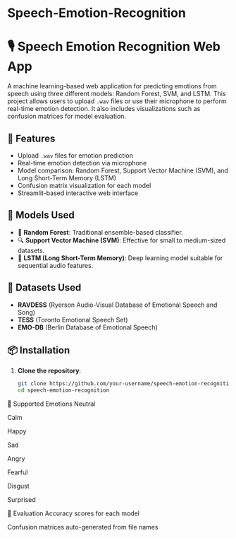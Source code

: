 # Speech-Emotion-Recognition
# 🎙️ Speech Emotion Recognition Web App

A machine learning-based web application for predicting emotions from speech using three different models: Random Forest, SVM, and LSTM. This project allows users to upload `.wav` files or use their microphone to perform real-time emotion detection. It also includes visualizations such as confusion matrices for model evaluation.

## 🚀 Features

- Upload `.wav` files for emotion prediction
- Real-time emotion detection via microphone
- Model comparison: Random Forest, Support Vector Machine (SVM), and Long Short-Term Memory (LSTM)
- Confusion matrix visualization for each model
- Streamlit-based interactive web interface

## 🧠 Models Used

- 🎲 **Random Forest**: Traditional ensemble-based classifier.
- 🔍 **Support Vector Machine (SVM)**: Effective for small to medium-sized datasets.
- 🔁 **LSTM (Long Short-Term Memory)**: Deep learning model suitable for sequential audio features.

## 📁 Datasets Used

- **RAVDESS** (Ryerson Audio-Visual Database of Emotional Speech and Song)
- **TESS** (Toronto Emotional Speech Set)
- **EMO-DB** (Berlin Database of Emotional Speech)

## 📦 Installation

1. **Clone the repository**:
   ```bash
   git clone https://github.com/your-username/speech-emotion-recognition.git
   cd speech-emotion-recognition

🎤 Supported Emotions
Neutral

Calm

Happy

Sad

Angry

Fearful

Disgust

Surprised

🧪 Evaluation
Accuracy scores for each model

Confusion matrices auto-generated from file names
